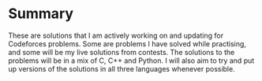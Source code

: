# Summary
These are solutions that I am actively working on and updating for Codeforces problems. Some are problems I have solved while practising, and some will be my live solutions from contests. The solutions to the problems will be in a mix of C, C++ and Python. I will also aim to try and put up versions of the solutions in all three languages whenever possible.